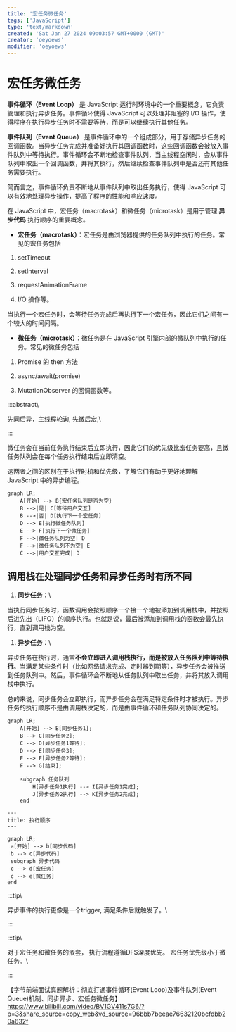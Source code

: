 ```yaml
---
title: '宏任务微任务'
tags: ['JavaScript']
type: 'text/markdown'
created: 'Sat Jan 27 2024 09:03:57 GMT+0000 (GMT)'
creator: 'oeyoews'
modifier: 'oeyoews'
---
```


# 宏任务微任务

**事件循环（Event Loop）** 是 JavaScript 运行时环境中的一个重要概念，它负责管理和执行异步任务。事件循环使得 JavaScript 可以处理非阻塞的 I/O 操作，使得程序在执行异步任务时不需要等待，而是可以继续执行其他任务。

**事件队列（Event Queue）** 是事件循环中的一个组成部分，用于存储异步任务的回调函数。当异步任务完成并准备好执行其回调函数时，这些回调函数会被放入事件队列中等待执行。事件循环会不断地检查事件队列，当主线程空闲时，会从事件队列中取出一个回调函数，并将其执行，然后继续检查事件队列中是否还有其他任务需要执行。

简而言之，事件循环负责不断地从事件队列中取出任务执行，使得 JavaScript 可以有效地处理异步操作，提高了程序的性能和响应速度。

在 JavaScript 中，宏任务（macrotask）和微任务（microtask）是用于管理 **异步代码** 执行顺序的重要概念。

* **宏任务（macrotask）**：宏任务是由浏览器提供的任务队列中执行的任务。常见的宏任务包括

1. setTimeout

1. setInterval

1. requestAnimationFrame

1. I/O 操作等。

当执行一个宏任务时，会等待任务完成后再执行下一个宏任务，因此它们之间有一个较大的时间间隔。

* **微任务（microtask）**：微任务是在 JavaScript 引擎内部的微队列中执行的任务。常见的微任务包括

1. Promise 的 then 方法

1. async/await(promise)

1. MutationObserver 的回调函数等。

:::abstract\

先同后异，主线程轮询, 先微后宏,\

:::

微任务会在当前任务执行结束后立即执行，因此它们的优先级比宏任务要高，且微任务队列会在每个任务执行结束后立即清空。

这两者之间的区别在于执行时机和优先级，了解它们有助于更好地理解 JavaScript 中的异步编程。

```
graph LR;
    A[开始] --> B{宏任务队列是否为空}
    B -->|是| C[等待用户交互]
    B -->|否| D[执行下一个宏任务]
    D --> E[执行微任务队列]
    E --> F[执行下一个微任务]
    F -->|微任务队列为空| D
    F -->|微任务队列不为空| E
    C -->|用户交互完成| D
```

## 调用栈在处理同步任务和异步任务时有所不同

1. **同步任务**：\

当执行同步任务时，函数调用会按照顺序一个接一个地被添加到调用栈中，并按照后进先出（LIFO）的顺序执行。也就是说，最后被添加到调用栈的函数会最先执行，直到调用栈为空。

1. **异步任务**：\

异步任务在执行时，通常**不会立即进入调用栈执行，而是被放入任务队列中等待执行**。当满足某些条件时（比如网络请求完成、定时器到期等），异步任务会被推送到任务队列中。然后，事件循环会不断地从任务队列中取出任务，并将其放入调用栈中执行。

总的来说，同步任务会立即执行，而异步任务会在满足特定条件时才被执行。异步任务的执行顺序不是由调用栈决定的，而是由事件循环和任务队列协同决定的。

```
graph LR;
    A[开始] --> B[同步任务1];
    B --> C[同步任务2];
    C --> D[异步任务1等待];
    D --> E[同步任务3];
    E --> F[异步任务2等待];
    F --> G[结束];

    subgraph 任务队列
        H[异步任务1执行] --> I[异步任务1完成];
        J[异步任务2执行] --> K[异步任务2完成];
    end
```

```
---
title: 执行顺序
---

graph LR;
 a[开始] --> b[同步代码] 
 b --> c[异步代码]
 subgraph 异步代码
 c --> d[宏任务]
 c --> e[微任务]
end
```

:::tip\

异步事件的执行更像是一个trigger, 满足条件后就触发了。\

:::

:::tip\

对于宏任务和微任务的嵌套， 执行流程遵循DFS深度优先。 宏任务优先级小于微任务。\

:::

【字节前端面试真题解析：彻底打通事件循环(Event Loop)及事件队列(Event Queue)机制、同步异步、宏任务微任务】 <https://www.bilibili.com/video/BV1GV411s7G6/?p=3&share_source=copy_web&vd_source=96bbb7beeae76632120bcfdbb20a632f>
